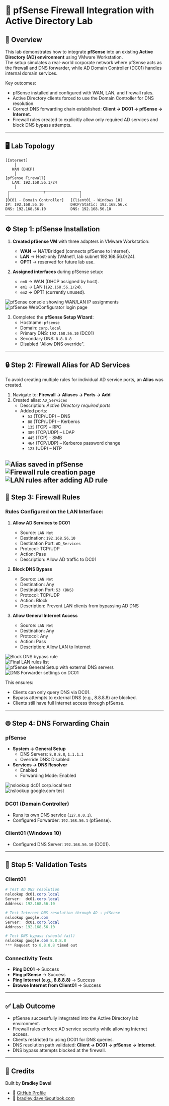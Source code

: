 # 🔐 pfSense Firewall Integration with Active Directory Lab

## 📖 Overview
This lab demonstrates how to integrate **pfSense** into an existing **Active Directory (AD) environment** using VMware Workstation.  
The setup simulates a real-world corporate network where pfSense acts as the firewall and DNS forwarder, while AD Domain Controller (DC01) handles internal domain services.

Key outcomes:
- pfSense installed and configured with WAN, LAN, and firewall rules.
- Active Directory clients forced to use the Domain Controller for DNS resolution.
- Correct DNS forwarding chain established: **Client → DC01 → pfSense → Internet**.
- Firewall rules created to explicitly allow only required AD services and block DNS bypass attempts.

---

## 🖥️ Lab Topology

```
[Internet]
    │
   WAN (DHCP)
    │
[pfSense Firewall]
   LAN: 192.168.56.1/24
    │
 ┌───────────────┬───────────────┐
 │                               │
[DC01 - Domain Controller]   [Client01 - Windows 10]
IP: 192.168.56.10            DHCP/Static: 192.168.56.x
DNS: 192.168.56.10           DNS: 192.168.56.10
```

---

## ⚙️ Step 1: pfSense Installation

1. **Created pfSense VM** with three adapters in VMware Workstation:
   - **WAN** → NAT/Bridged (connects pfSense to Internet).
   - **LAN** → Host-only (VMnet1, lab subnet 192.168.56.0/24).
   - **OPT1** → reserved for future lab use.

2. **Assigned interfaces** during pfSense setup:
   - `em0` → WAN (DHCP assigned by host).
   - `em1` → LAN (`192.168.56.1/24`).
   - `em2` → OPT1 (currently unused).

![pfSense console showing WAN/LAN IP assignments](images/1.png)  
![pfSense WebConfigurator login page](images/2.png)  

3. Completed the **pfSense Setup Wizard**:
   - Hostname: `pfsense`
   - Domain: `corp.local`
   - Primary DNS: `192.168.56.10` (DC01)
   - Secondary DNS: `8.8.8.8`
   - Disabled "Allow DNS override".


---

## 🔒 Step 2: Firewall Alias for AD Services

To avoid creating multiple rules for individual AD service ports, an **Alias** was created.

1. Navigate to: **Firewall → Aliases → Ports → Add**  
2. Created alias: `AD_Services`  
   - Description: *Active Directory required ports*  
   - Added ports:  
     - `53` (TCP/UDP) – DNS  
     - `88` (TCP/UDP) – Kerberos  
     - `135` (TCP) – RPC  
     - `389` (TCP/UDP) – LDAP  
     - `445` (TCP) – SMB  
     - `464` (TCP/UDP) – Kerberos password change  
     - `123` (UDP) – NTP  

![Alias saved in pfSense](images/4.png)  
![Firewall rule creation page](images/5.png)
![LAN rules after adding AD rule](images/6.png) 
---

## 🔐 Step 3: Firewall Rules

### Rules Configured on the **LAN Interface**:

1. **Allow AD Services to DC01**
   - Source: `LAN Net`
   - Destination: `192.168.56.10`
   - Destination Port: `AD_Services`
   - Protocol: TCP/UDP
   - Action: Pass
   - Description: Allow AD traffic to DC01  

2. **Block DNS Bypass**
   - Source: `LAN Net`
   - Destination: Any
   - Destination Port: `53 (DNS)`
   - Protocol: TCP/UDP
   - Action: Block
   - Description: Prevent LAN clients from bypassing AD DNS  

3. **Allow General Internet Access**
   - Source: `LAN Net`
   - Destination: Any
   - Protocol: Any
   - Action: Pass
   - Description: Allow LAN to Internet  


 
![Block DNS bypass rule](images/7.png)  
![Final LAN rules list](images/8.png)  
![pfSense General Setup with external DNS servers](images/9.png) 
![DNS Forwarder settings on DC01](images/10.png)  

This ensures:  
- Clients can only query DNS via DC01.  
- Bypass attempts to external DNS (e.g., 8.8.8.8) are blocked.  
- Clients still have full Internet access through pfSense.  

---

## 🌐 Step 4: DNS Forwarding Chain

### pfSense
- **System → General Setup**  
  - DNS Servers: `8.8.8.8`, `1.1.1.1`  
  - Override DNS: Disabled  
- **Services → DNS Resolver**  
  - Enabled  
  - Forwarding Mode: Enabled  

![nslookup dc01.corp.local test](images/11.png)  
![nslookup google.com test](images/12.png)  

### DC01 (Domain Controller)
- Runs its own DNS service (`127.0.0.1`).  
- Configured Forwarder: `192.168.56.1` (pfSense).  

### Client01 (Windows 10)
- Configured DNS Server: `192.168.56.10` (DC01).  

---

## 🧪 Step 5: Validation Tests

### Client01
```powershell
# Test AD DNS resolution
nslookup dc01.corp.local
Server:  dc01.corp.local
Address: 192.168.56.10

# Test Internet DNS resolution through AD → pfSense
nslookup google.com
Server:  dc01.corp.local
Address: 192.168.56.10

# Test DNS bypass (should fail)
nslookup google.com 8.8.8.8
*** Request to 8.8.8.8 timed out
```

### Connectivity Tests
- **Ping DC01** → Success  
- **Ping pfSense** → Success  
- **Ping Internet (e.g., 8.8.8.8)** → Success  
- **Browse Internet from Client01** → Success  

---

## ✅ Lab Outcome

- pfSense successfully integrated into the Active Directory lab environment.  
- Firewall rules enforce AD service security while allowing Internet access.  
- Clients restricted to using DC01 for DNS queries.  
- DNS resolution path validated: **Client → DC01 → pfSense → Internet**.  
- DNS bypass attempts blocked at the firewall.  


---

## 🙌 Credits
Built by **Bradley Davel**  
- 🔗 [GitHub Profile](https://github.com/BradleyDavel)  
- 📧 bradley.davel@outlook.com
